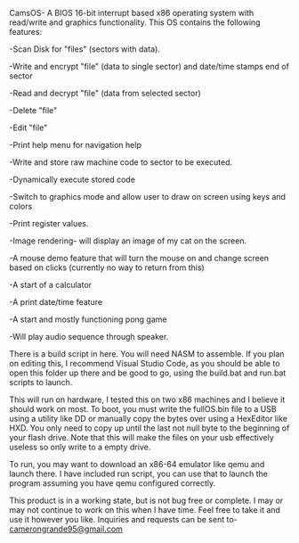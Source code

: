 CamsOS-
A BIOS 16-bit interrupt based x86 operating system with read/write and graphics 
functionality. This OS contains the following features:

-Scan Disk for "files" (sectors with data).

-Write and encrypt "file" (data to single sector) and date/time stamps end of sector

-Read and decrypt "file" (data from selected sector)

-Delete "file"

-Edit "file" 

-Print help menu for navigation help

-Write and store raw machine code to sector to be executed.

-Dynamically execute stored code

-Switch to graphics mode and allow user to draw on screen using keys and colors

-Print register values.

-Image rendering- will display an image of my cat on the screen.

-A mouse demo feature that will turn the mouse on and change screen based on clicks (currently no way to return from this)

-A start of a calculator

-A print date/time feature

-A start and mostly functioning pong game

-Will play audio sequence through speaker.

There is a build script in here. You will need NASM to assemble. If you plan on editing this, 
I recommend Visual Studio Code, as you should be able to open this folder up there and be good 
to go, using the build.bat and run.bat scripts to launch.

This will run on hardware, I tested this on two x86 machines and I believe it should work on most.
To boot, you must write the fullOS.bin file to a USB using a utility like DD or manually copy the
bytes over using a HexEditor like HXD. You only need to copy up until the last not null byte to the
beginning of your flash drive. Note that this will make the files on your usb effectively useless
so only write to a empty drive.

To run, you may want to download an x86-64 emulator like qemu and launch there. I have 
included run script, you can use that to launch the program assuming you have qemu 
configured correctly.

This product is in a working state, but is not bug free or complete. I may or may not
continue to work on this when I have time. Feel free to take it and use it however
you like. Inquiries and requests can be sent to-
camerongrande95@gmail.com
